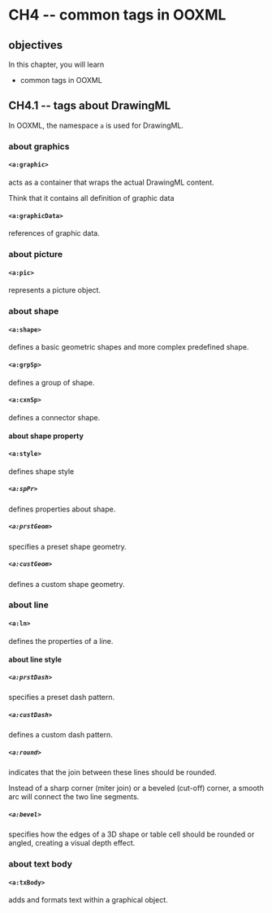 # CH4 -- common tags in OOXML
## objectives
In this chapter, you will learn

+ common tags in OOXML

## CH4.1 -- tags about DrawingML
In OOXML, the namespace `a` is used for DrawingML.

### about graphics
#### `<a:graphic>`
acts as a container that wraps the actual DrawingML content.

Think that it contains all definition of graphic data

#### `<a:graphicData>`
references of graphic data.

### about picture
#### `<a:pic>`
represents a picture object.
 
### about shape
#### `<a:shape>`
defines a basic geometric shapes and more complex predefined shape.

#### `<a:grpSp>`
defines a group of shape.

#### `<a:cxnSp>`
defines a connector shape.

#### about shape property
#### `<a:style>`
defines shape style

##### `<a:spPr>`
defines properties about shape.

##### `<a:prstGeom>`
specifies a preset shape geometry.

##### `<a:custGeom>`
defines a custom shape geometry.

### about line
#### `<a:ln>`
defines the properties of a line.

#### about line style
##### `<a:prstDash>`
specifies a preset dash pattern.

##### `<a:custDash>`
defines a custom dash pattern.

##### `<a:round>`
indicates that the join between these lines should be rounded.

Instead of a sharp corner (miter join) or a beveled (cut-off) corner, a smooth arc will connect the two line segments.   

##### `<a:bevel>`
specifies how the edges of a 3D shape or table cell should be rounded or angled, creating a visual depth effect. 

### about text body
#### `<a:txBody>`
adds and formats text within a graphical object.
